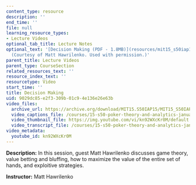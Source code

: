```yaml
---
content_type: resource
description: ''
end_time: ''
file: null
learning_resource_types:
- Lecture Videos
optional_tab_title: Lecture Notes
optional_text: '[Decision Making (PDF - 1.8MB)](resources/mit15_s50iap15_l8_decisions)
  (Courtesy of Matt Hawrilenko. Used with permission.)'
parent_title: Lecture Videos
parent_type: CourseSection
related_resources_text: ''
resource_index_text: ''
resourcetype: Video
start_time: ''
title: Decision Making
uid: 9029dc85-e2f3-309b-01c9-4e136e26e63b
video_files:
  archive_url: https://archive.org/download/MIT15.S50IAP15/MIT15_S50IAP15_lec08_300k.mp4
  video_captions_file: /courses/15-s50-poker-theory-and-analytics-january-iap-2015/720cfad09b515d6b9168bf8de115c3f7_kn92WXcKr0M.vtt
  video_thumbnail_file: https://img.youtube.com/vi/kn92WXcKr0M/default.jpg
  video_transcript_file: /courses/15-s50-poker-theory-and-analytics-january-iap-2015/269df0542eb50a94faeaf0286cfa959e_kn92WXcKr0M.pdf
video_metadata:
  youtube_id: kn92WXcKr0M
---
```


**Description:** In this session, guest Matt Hawrilenko discusses game theory, value betting and bluffing, how to maximize the value of the entire set of hands, and exploitive strategies.

**Instructor:** Matt Hawrilenko
